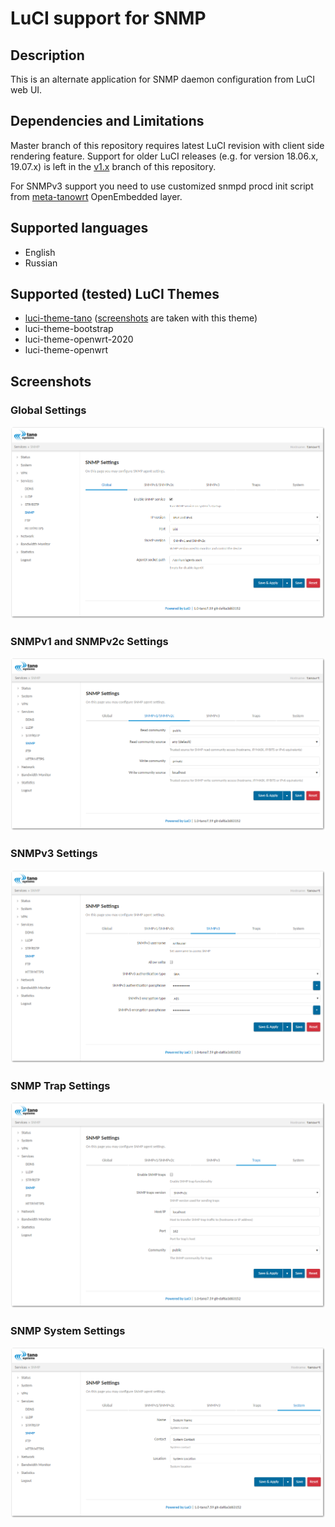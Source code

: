 # LuCI support for SNMP

## Description
This is an alternate application for SNMP daemon configuration from LuCI web UI.

## Dependencies and Limitations
Master branch of this repository requires latest LuCI revision with client side rendering feature. Support for older LuCI releases (e.g. for version 18.06.x, 19.07.x) is left in the [v1.x](https://github.com/tano-systems/luci-app-tn-snmpd/tree/v1.x) branch of this repository.

For SNMPv3 support you need to use customized snmpd procd init script from [meta-tanowrt](https://github.com/tano-systems/meta-tanowrt.git) OpenEmbedded layer.

## Supported languages
- English
- Russian

## Supported (tested) LuCI Themes
- [luci-theme-tano](https://github.com/tano-systems/luci-theme-tano) ([screenshots](#screenshots) are taken with this theme)
- luci-theme-bootstrap
- luci-theme-openwrt-2020
- luci-theme-openwrt

## Screenshots

### Global Settings
![Global Settings](screenshots/luci-app-tn-snmpd-global.png?raw=true "Global Settings")

### SNMPv1 and SNMPv2c Settings
![SNMPv1 and SNMPv2c Settings](screenshots/luci-app-tn-snmpd-snmpv1v2c.png?raw=true "SNMPv1 and SNMPv2c Settings")

### SNMPv3 Settings
![SNMPv3 Settings](screenshots/luci-app-tn-snmpd-snmpv3.png?raw=true "SNMPv3 Settings")

### SNMP Trap Settings
![SNMP Trap Settings](screenshots/luci-app-tn-snmpd-traps.png?raw=true "SNMP Trap Settings")

### SNMP System Settings
![SNMP System Settings](screenshots/luci-app-tn-snmpd-system.png?raw=true "SNMP System Settings")
